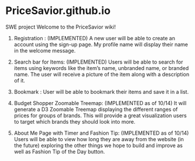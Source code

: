 # PriceSavior.github.io
SWE project 
Welcome to the PriceSavior wiki!



1. Registration :   (IMPLEMENTED) 
         A new user will be able to create an account using the sign-up page. My profile name will display their name in the welcome message.

 2. Search bar for Items:  (IMPLEMENTED)
	Users will be able to search for items using keywords like the item’s  name, unbranded name, or branded name. The user will receive a picture of the item along with a description of it.
 
 3.  Bookmark :
	User will be able to bookmark their items and save it in a list.  
 
 4.  Budget Shopper Zoomable Treemap: (IMPLEMENTED as of 10/14)
	It will generate a D3 Zoomable Treemap displaying the different ranges of prices for groups of brands. This will provide a great visualization users to target which brands they should look into more.

 5. About Me Page with Timer and Fashion Tip: (IMPLEMENTED as of 10/14)
    Users will be able to view how long they are away from the website (in the future) exploring the other things we hope to build and improve as well as Fashion Tip of the Day button.